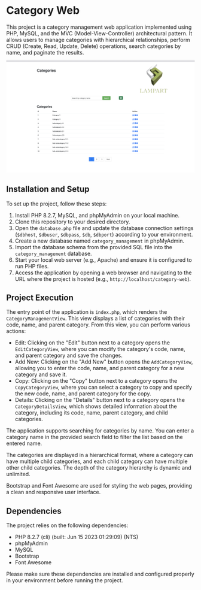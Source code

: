 # Category Web

This project is a category management web application implemented using PHP, MySQL, and the MVC (Model-View-Controller) architectural pattern. It allows users to manage categories with hierarchical relationships, perform CRUD (Create, Read, Update, Delete) operations, search categories by name, and paginate the results.
<div id="top" align="center">
<img src="assets/screenshots/main.png" alt="Banner">
</div>

## Installation and Setup

To set up the project, follow these steps:

1. Install PHP 8.2.7, MySQL, and phpMyAdmin on your local machine.
2. Clone this repository to your desired directory.
3. Open the `database.php` file and update the database connection settings (`$dbhost`, `$dbuser`, `$dbpass`, `$db`, `$dbport`) according to your environment.
4. Create a new database named `category_management` in phpMyAdmin.
5. Import the database schema from the provided SQL file into the `category_management` database.
6. Start your local web server (e.g., Apache) and ensure it is configured to run PHP files.
7. Access the application by opening a web browser and navigating to the URL where the project is hosted (e.g., `http://localhost/category-web`).

## Project Execution

The entry point of the application is `index.php`, which renders the `CategoryManagementView`. This view displays a list of categories with their code, name, and parent category. From this view, you can perform various actions:

- Edit: Clicking on the "Edit" button next to a category opens the `EditCategoryView`, where you can modify the category's code, name, and parent category and save the changes.
- Add New: Clicking on the "Add New" button opens the `AddCategoryView`, allowing you to enter the code, name, and parent category for a new category and save it.
- Copy: Clicking on the "Copy" button next to a category opens the `CopyCategoryView`, where you can select a category to copy and specify the new code, name, and parent category for the copy.
- Details: Clicking on the "Details" button next to a category opens the `CategoryDetailsView`, which shows detailed information about the category, including its code, name, parent category, and child categories.

The application supports searching for categories by name. You can enter a category name in the provided search field to filter the list based on the entered name.

The categories are displayed in a hierarchical format, where a category can have multiple child categories, and each child category can have multiple other child categories. The depth of the category hierarchy is dynamic and unlimited.

Bootstrap and Font Awesome are used for styling the web pages, providing a clean and responsive user interface.

## Dependencies

The project relies on the following dependencies:

- PHP 8.2.7 (cli) (built: Jun 15 2023 01:29:09) (NTS)
- phpMyAdmin
- MySQL
- Bootstrap
- Font Awesome

Please make sure these dependencies are installed and configured properly in your environment before running the project.